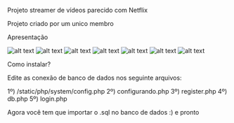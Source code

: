 Projeto streamer de vídeos parecido com Netflix

Projeto criado por um unico membro

Apresentação

![alt text](https://github.com/kaway404/netflix/blob/master/apresentacao/net1.png?raw=true)
![alt text](https://github.com/kaway404/netflix/blob/master/apresentacao/net2.png?raw=true)
![alt text](https://github.com/kaway404/netflix/blob/master/apresentacao/net3.png?raw=true)
![alt text](https://github.com/kaway404/netflix/blob/master/apresentacao/apresent1.png)
![alt text](https://github.com/kaway404/netflix/blob/master/apresentacao/apresent2.png)
![alt text](https://github.com/kaway404/netflix/blob/master/apresentacao/apresent3.png)
![alt text](https://github.com/kaway404/netflix/blob/master/apresentacao/apresent4.png)


Como instalar?

Edite as conexão de banco de dados nos seguinte arquivos:

1º) /static/php/system/config.php 2º) configurando.php 3º) register.php 4º) db.php 5º) login.php

Agora você tem que importar o .sql no banco de dados :) e pronto